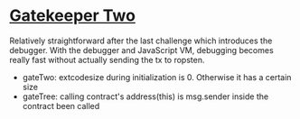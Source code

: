 # [Gatekeeper Two](https://ethernaut.zeppelin.solutions/level/0x65d2dd3360086cf306e700a0703ee38650d28413)
Relatively straightforward after the last challenge which introduces the debugger. With the debugger and JavaScript VM, debugging becomes really fast without actually sending the tx to ropsten.
- gateTwo: extcodesize during initialization is 0. Otherwise it has a certain size
- gateTree: calling contract's address(this) is msg.sender inside the contract been called

